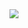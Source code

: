 <a href="#choose-pinned-repositories">
  <img align="center" src="https://github-readme-stats.vercel.app/api/top-langs/?username=wlgs&theme=onedark&langs_count=7&hide_title=true&hide=cmake,python" />
</a>

